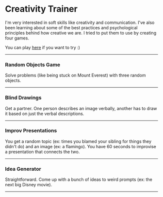 # Creativity Trainer

I'm very interested in soft skills like creativity and communication. I've also been learning about some of the best practices and psychological principles behind how creative we are. I tried to put them to use by creating four games.

You can play [here](https://creativity-trainer.web.app) if you want to try :)

------------
### Random Objects Game
Solve problems (like being stuck on Mount Everest) with three random objects. 

-----------
### Blind Drawings
Get a partner. One person describes an image verbally, another has to draw it based on just the verbal descriptions. 

-----------
### Improv Presentations
You get a random topic (ex: times you blamed your sibling for things they didn't do) and an image (ex: a flamingo). You have 60 seconds to improvise a presentation that connects the two. 

-----------
### Idea Generator
Straightforward. Come up with a bunch of ideas to weird prompts (ex: the next big Disney movie). 

-----------
